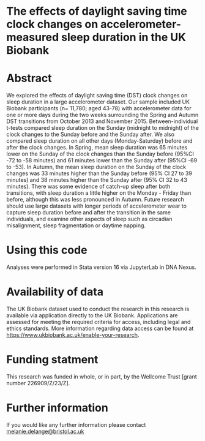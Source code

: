 # The effects of daylight saving time clock changes on accelerometer-measured sleep duration in the UK Biobank 
 
# Abstract
We explored the effects of daylight saving time (DST) clock changes on sleep duration in a large accelerometer dataset. Our sample included UK Biobank participants (n= 11,780; aged 43-78) with accelerometer data for one or more days during the two weeks surrounding the Spring and Autumn DST transitions from October 2013 and November 2015. Between-individual t-tests compared sleep duration on the Sunday (midnight to midnight) of the clock changes to the Sunday before and the Sunday after. We also compared sleep duration on all other days (Monday-Saturday) before and after the clock changes. In Spring, mean sleep duration was 65 minutes lower on the Sunday of the clock changes than the Sunday before (95%CI -72 to -58 minutes) and 61 minutes lower than the Sunday after (95%CI -69 to -53). In Autumn, the mean sleep duration on the Sunday of the clock changes was 33 minutes higher than the Sunday before (95% CI 27 to 39 minutes) and 38 minutes higher than the Sunday after (95% CI 32 to 43 minutes). There was some evidence of catch-up sleep after both transitions, with sleep duration a little higher on the Monday - Friday than before, although this was less pronounced in Autumn. Future research should use large datasets with longer periods of accelerometer wear to capture sleep duration before and after the transition in the same individuals, and examine other aspects of sleep such as circadian misalignment, sleep fragmentation or daytime napping. 

# Using this code
Analyses were performed in Stata version 16 via JupyterLab in DNA Nexus.

# Availability of data
The UK Biobank dataset used to conduct the research in this research is available via application directly to the UK Biobank. Applications are assessed for meeting the required criteria for access, including legal and ethics standards. More information regarding data access can be found at https://www.ukbiobank.ac.uk/enable-your-research. 

# Funding statment
This research was funded in whole, or in part, by the Wellcome Trust [grant number 226909/Z/23/Z]. 

#  Further information
If you would like any further information please contact melanie.delange@bristol.ac.uk
